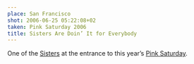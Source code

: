 ```yaml
---
place: San Francisco
shot: 2006-06-25 05:22:08+02
taken: Pink Saturday 2006
title: Sisters Are Doin’ It for Everybody
---
```


One of the [Sisters](http://thesisters.org/) at the entrance to this year’s [Pink Saturday](http://en.wikipedia.org/wiki/Pink_Saturday).
